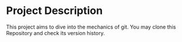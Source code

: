 # Project Description

This project aims to dive into the mechanics of git.
You may clone this Repository and check its version history.
